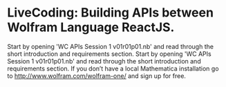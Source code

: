 # LiveCoding: Building APIs between Wolfram Language ReactJS.

Start by opening 'WC APIs Session 1 v01r01p01.nb' and read through the short introduction and requirements section.  Start by opening 'WC APIs Session 1 v01r01p01.nb' and read through the short introduction and requirements section.  If you don’t have a local Mathematica installation go to http://www.wolfram.com/wolfram-one/ and sign up for free.
